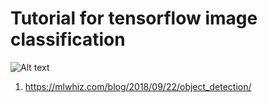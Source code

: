 # Tutorial for tensorflow image classification 
![Alt text](relative/path/to/img.jpg?raw=true "Title")



1. https://mlwhiz.com/blog/2018/09/22/object_detection/
